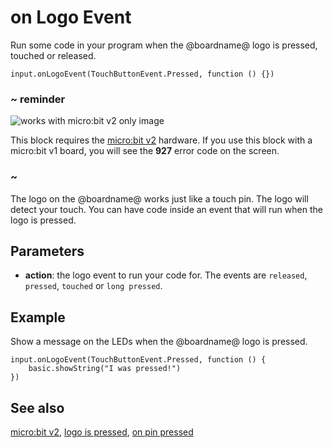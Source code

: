 # on Logo Event

Run some code in your program when the @boardname@ logo is pressed, touched or released.

```sig
input.onLogoEvent(TouchButtonEvent.Pressed, function () {})
```

### ~ reminder

![works with micro:bit v2 only image](/static/v2/v2-only.png)

This block requires the [micro:bit v2](/device/v2) hardware. If you use this block with a micro:bit v1 board, you will see the **927** error code on the screen.

### ~

The logo on the @boardname@ works just like a touch pin. The logo will detect your touch. You can have code inside an event that will run when the logo is pressed.

## Parameters

* **action**: the logo event to run your code for. The events are ``released``, ``pressed``, ``touched`` or ``long pressed``.

## Example

Show a message on the LEDs when the @boardname@ logo is pressed.

```blocks
input.onLogoEvent(TouchButtonEvent.Pressed, function () {
    basic.showString("I was pressed!")
})
```

## See also

[micro:bit v2](/device/v2),
[logo is pressed](/reference/input/logo-is-pressed),
[on pin pressed](/reference/input/on-logo-released)
